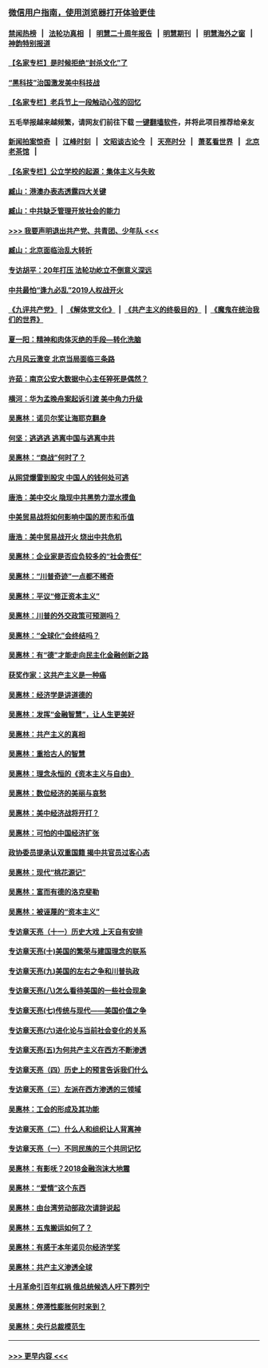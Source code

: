 ### [微信用户指南，使用浏览器打开体验更佳](https://github.com/gfw-breaker/banned-news1/blob/master/indexes/wechat-guide.md?t=0)
#### [禁闻热榜](热点新闻.md?t=0)  &nbsp;&nbsp;|&nbsp;&nbsp; [法轮功真相](https://github.com/gfw-breaker/truth/blob/master/README.md?t=0) &nbsp;&nbsp;|&nbsp;&nbsp; [明慧二十周年报告](https://github.com/gfw-breaker/mh-reports/blob/master/README.md?t=0) &nbsp;&nbsp;|&nbsp;&nbsp;[明慧期刊](https://github.com/gfw-breaker/mh-qikan) &nbsp;&nbsp;|&nbsp;&nbsp; [明慧海外之窗](https://github.com/gfw-breaker/mh-news/blob/master/README.md?t=0) &nbsp;&nbsp;|&nbsp;&nbsp; [神韵特别报道](https://github.com/gfw-breaker/mh-news/blob/master/shenyun.md?t=0)
#### [【名家专栏】是时候拒绝“封杀文化”了](../pages/nsc423/n11814093.md?t=02170344) 
#### [“黑科技”治国激发美中科技战](../pages/nsc423/n11638056.md?t=02170344) 
#### [【名家专栏】老兵节上一段触动心弦的回忆](../pages/nsc423/n11646016.md?t=02170344) 
#### 五毛举报越来越频繁，请网友们前往下载 [一键翻墙软件](https://github.com/gfw-breaker/ssr-accounts)，并将此项目推荐给亲友
#### [新闻拍案惊奇](https://github.com/gfw-breaker/banned-news1/blob/master/pages/link4.md) &nbsp;&nbsp;|&nbsp;&nbsp; [江峰时刻](https://github.com/gfw-breaker/banned-news1/blob/master/pages/link4.md) &nbsp;&nbsp;|&nbsp;&nbsp; [文昭谈古论今](https://github.com/gfw-breaker/banned-news1/blob/master/pages/link4.md) &nbsp;&nbsp;|&nbsp;&nbsp; [天亮时分](https://github.com/gfw-breaker/banned-news1/blob/master/pages/link4.md) &nbsp;&nbsp;|&nbsp;&nbsp; [萧茗看世界](https://github.com/gfw-breaker/banned-news1/blob/master/pages/link4.md) &nbsp;&nbsp;|&nbsp;&nbsp; [北京老茶馆](https://github.com/gfw-breaker/banned-news1/blob/master/pages/link4.md) &nbsp;&nbsp;|&nbsp;&nbsp; 
#### [【名家专栏】公立学校的起源：集体主义与失败](../pages/nsc423/n11601833.md?t=02170344) 
#### [臧山：港澳办表态透露四大关键](../pages/nsc423/n11421628.md?t=02170344) 
#### [臧山：中共缺乏管理开放社会的能力](../pages/nsc423/n11407457.md?t=02170344) 
#### [>>> 我要声明退出共产党、共青团、少年队 <<<](https://github.com/begood0513/goodnews/blob/master/quit/letter.md) 
#### [臧山：北京面临治乱大转折](../pages/nsc423/n11406895.md?t=02170344) 
#### [专访胡平：20年打压 法轮功屹立不倒意义深远](../pages/nsc423/n11398800.md?t=02170344) 
#### [中共最怕“逢九必乱”2019人权战开火](../pages/nsc423/n11385248.md?t=02170344) 
#### [《九评共产党》](https://github.com/begood0513/9ping.md/blob/master/README.md) &nbsp;|&nbsp; [《解体党文化》](../../../../jtdwh.md/blob/master/README.md)  &nbsp;|&nbsp; [《共产主义的终极目的》](../../../../gczydzjmd.md/blob/master/README.md) &nbsp;|&nbsp; [《魔鬼在统治我们的世界》](../../../../mgztzwmdsj.md/blob/master/README.md) 
#### [夏一阳：精神和肉体灭绝的手段—转化洗脑](../pages/nsc423/n11368250.md?t=02170344) 
#### [六月风云激变 北京当局面临三条路](../pages/nsc423/n11313668.md?t=02170344) 
#### [许茹：南京公安大数据中心主任猝死是偶然？](../pages/nsc423/n11064744.md?t=02170344) 
#### [横河：华为孟晚舟案起诉引渡 美中角力升级](../pages/nsc423/n11027230.md?t=02170344) 
#### [吴惠林：诺贝尔奖让海耶克翻身](../pages/nsc423/n10890049.md?t=02170344) 
#### [何坚：逃逃逃 逃离中国与逃离中共](../pages/nsc423/n10592891.md?t=02170344) 
#### [吴惠林：“商战”何时了？](../pages/nsc423/n10573558.md?t=02170344) 
#### [从网贷爆雷到股灾 中国人的钱何处可逃](../pages/nsc423/n10572800.md?t=02170344) 
#### [唐浩：美中交火 隐现中共黑势力混水摸鱼](../pages/nsc423/n10544040.md?t=02170344) 
#### [中美贸易战将如何影响中国的房市和币值](../pages/nsc423/n10543697.md?t=02170344) 
#### [唐浩：美中贸易战开火 烧出中共危机](../pages/nsc423/n10540126.md?t=02170344) 
#### [吴惠林：企业家是否应负较多的“社会责任”](../pages/nsc423/n10535022.md?t=02170344) 
#### [吴惠林：“川普奇迹”一点都不稀奇](../pages/nsc423/n10512808.md?t=02170344) 
#### [吴惠林：平议“修正资本主义”](../pages/nsc423/n10495724.md?t=02170344) 
#### [吴惠林：川普的外交政策可预测吗？](../pages/nsc423/n10462387.md?t=02170344) 
#### [吴惠林：“全球化”会终结吗？](../pages/nsc423/n10452838.md?t=02170344) 
#### [吴惠林：有“德”才能走向民主化金融创新之路](../pages/nsc423/n10432292.md?t=02170344) 
#### [获奖作家：这共产主义是一种癌](../pages/nsc423/n10431541.md?t=02170344) 
#### [吴惠林：经济学是讲道德的](../pages/nsc423/n10398014.md?t=02170344) 
#### [吴惠林：发挥“金融智慧”，让人生更美好](../pages/nsc423/n10375019.md?t=02170344) 
#### [吴惠林：共产主义的真相](../pages/nsc423/n10351394.md?t=02170344) 
#### [吴惠林：重拾古人的智慧](../pages/nsc423/n10337691.md?t=02170344) 
#### [吴惠林：理念永恒的《资本主义与自由》](../pages/nsc423/n10316274.md?t=02170344) 
#### [吴惠林：数位经济的美丽与哀愁](../pages/nsc423/n10292946.md?t=02170344) 
#### [吴惠林：美中经济战将开打？](../pages/nsc423/n10258825.md?t=02170344) 
#### [吴惠林：可怕的中国经济扩张](../pages/nsc423/n10219147.md?t=02170344) 
#### [政协委员提承认双重国籍 揭中共官员过客心态](../pages/nsc423/n10208809.md?t=02170344) 
#### [吴惠林：现代“桃花源记”](../pages/nsc423/n10185234.md?t=02170344) 
#### [吴惠林：富而有德的洛克斐勒](../pages/nsc423/n10142264.md?t=02170344) 
#### [吴惠林：被诬蔑的“资本主义”](../pages/nsc423/n10124816.md?t=02170344) 
#### [专访章天亮（十一）历史大戏 上天自有安排](../pages/nsc423/n10094905.md?t=02170344) 
#### [专访章天亮(十)美国的繁荣与建国理念的联系](../pages/nsc423/n10094899.md?t=02170344) 
#### [专访章天亮(九)美国的左右之争和川普执政](../pages/nsc423/n10094889.md?t=02170344) 
#### [专访章天亮(八)怎么看待美国的一些社会现象](../pages/nsc423/n10094857.md?t=02170344) 
#### [专访章天亮(七)传统与现代——美国价值之争](../pages/nsc423/n10093140.md?t=02170344) 
#### [专访章天亮(六)进化论与当前社会变化的关系](../pages/nsc423/n10092036.md?t=02170344) 
#### [专访章天亮(五)为何共产主义在西方不断渗透](../pages/nsc423/n10083620.md?t=02170344) 
#### [专访章天亮（四）历史上的预言告诉我们什么](../pages/nsc423/n10083606.md?t=02170344) 
#### [专访章天亮（三）左派在西方渗透的三领域](../pages/nsc423/n10081115.md?t=02170344) 
#### [吴惠林：工会的形成及其功能](../pages/nsc423/n10080633.md?t=02170344) 
#### [专访章天亮（二）什么人和组织让人背离神](../pages/nsc423/n10076637.md?t=02170344) 
#### [专访章天亮（一）不同民族的三个共同记忆](../pages/nsc423/n10074188.md?t=02170344) 
#### [吴惠林：有影呒？2018金融泡沫大地震](../pages/nsc423/n10040534.md?t=02170344) 
#### [吴惠林：“爱情”这个东西](../pages/nsc423/n10019423.md?t=02170344) 
#### [吴惠林：由台湾劳动部政次请辞说起](../pages/nsc423/n9979679.md?t=02170344) 
#### [吴惠林：五鬼搬运如何了？](../pages/nsc423/n9925338.md?t=02170344) 
#### [吴惠林：有感于本年诺贝尔经济学奖](../pages/nsc423/n9871883.md?t=02170344) 
#### [吴惠林：共产主义渗透全球](../pages/nsc423/n9812748.md?t=02170344) 
#### [十月革命引百年红祸 俄总统候选人吁下葬列宁](../pages/nsc423/n9810182.md?t=02170344) 
#### [吴惠林：停滞性膨胀何时来到？](../pages/nsc423/n9764136.md?t=02170344) 
#### [吴惠林：央行总裁模范生](../pages/nsc423/n9728134.md?t=02170344) 

----
#### [ >>> 更早内容 <<< ](../indexes/nsc423-earlier.md)
